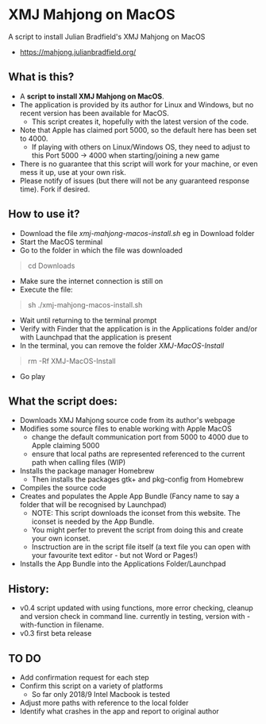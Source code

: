# XMJ Mahjong on MacOS

A script to install Julian Bradfield's XMJ Mahjong on MacOS
* https://mahjong.julianbradfield.org/


## What is this?
* A **script to install XMJ Mahjong on MacOS**.
* The application is provided by its author for Linux and Windows, but no recent version has been available for MacOS.
  * This script creates it, hopefully with the latest version of the code.
* Note that Apple has claimed port 5000, so the default here has been set to 4000.
  * If playing with others on Linux/Windows OS, they need to adjust to this Port 5000 -> 4000 when starting/joining a new game
* There is no guarantee that this script will work for your machine, or even mess it up, use at your own risk.
* Please notify of issues (but there will not be any guaranteed response time). Fork if desired.

## How to use it?
* Download the file *xmj-mahjong-macos-install.sh* eg in Download folder
* Start the MacOS terminal
* Go to the folder in which the file was downloaded
> cd Downloads
* Make sure the internet connection is still on
* Execute the file:
> sh ./xmj-mahjong-macos-install.sh
* Wait until returning to the terminal prompt
* Verify with Finder that the application is in the Applications folder and/or with Launchpad that the application is present
* In the terminal, you can remove the folder *XMJ-MacOS-Install*
> rm -Rf XMJ-MacOS-Install
* Go play

## What the script does: 
* Downloads XMJ Mahjong source code from its author's webpage
* Modifies some source files to enable working with Apple MacOS
  * change the default communication port from 5000 to 4000 due to Apple claiming 5000
  * ensure that local paths are represented referenced to the current path when calling files (WIP)
* Installs the package manager Homebrew
  * Then installs the packages gtk+ and pkg-config from Homebrew
* Compiles the source code
* Creates and populates the Apple App Bundle (Fancy name to say a folder that will be recognised by Launchpad)
  * NOTE: This script downloads the iconset from this website. The iconset is needed by the App Bundle. 
  * You might perfer to prevent the script from doing this and create your own iconset. 
  * Insctruction are in the script file itself (a text file you can open with your favourite text editor - but not Word or Pages!)
* Installs the App Bundle into the Applications Folder/Launchpad

## History:
* v0.4 script updated with using functions, more error checking, cleanup and version check in command line. currently in testing, version with -with-function in filename.
* v0.3 first beta release

## TO DO
* Add confirmation request for each step
* Confirm this script on a variety of platforms
  * So far only 2018/9 Intel Macbook is tested
* Adjust more paths with reference to the local folder
* Identify what crashes in the app and report to original author